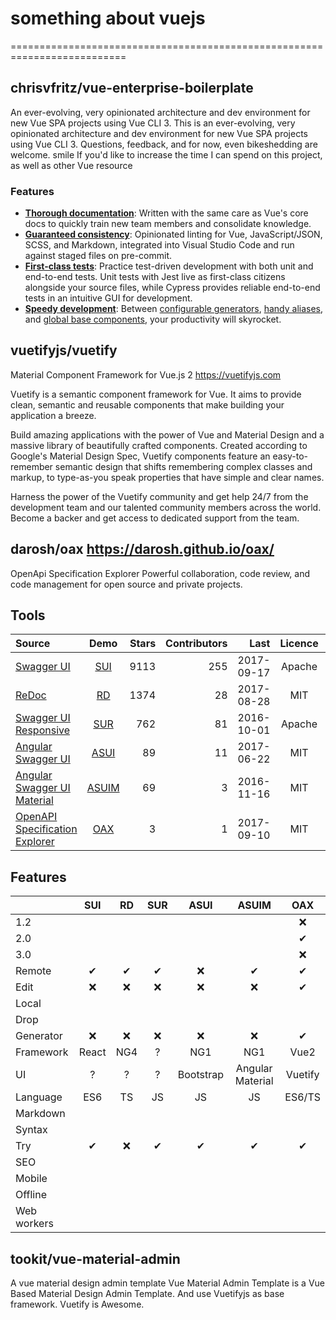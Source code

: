 # something about vuejs

==========================================================================

## chrisvfritz/vue-enterprise-boilerplate

An ever-evolving, very opinionated architecture and dev environment for new Vue SPA projects using Vue CLI 3.
This is an ever-evolving, very opinionated architecture and dev environment for new Vue SPA projects using Vue CLI 3. Questions, feedback, and for now, even bikeshedding are welcome. smile If you'd like to increase the time I can spend on this project, as well as other Vue resource


### Features

- [**Thorough documentation**](#documentation): Written with the same care as Vue's core docs to quickly train new team members and consolidate knowledge.
- [**Guaranteed consistency**](#linting.md): Opinionated linting for Vue, JavaScript/JSON, SCSS, and Markdown, integrated into Visual Studio Code and run against staged files on pre-commit.
- [**First-class tests**](#tests.md): Practice test-driven development with both unit and end-to-end tests. Unit tests with Jest live as first-class citizens alongside your source files, while Cypress provides reliable end-to-end tests in an intuitive GUI for development.
- [**Speedy development**](#development.md): Between [configurable generators](#development.md#generators), [handy aliases](#development.md#aliases), and [global base components](#development.md#base-components), your productivity will skyrocket.

## vuetifyjs/vuetify
Material Component Framework for Vue.js 2 https://vuetifyjs.com

Vuetify is a semantic component framework for Vue. It aims to provide clean, semantic and reusable components that make building your application a breeze.

Build amazing applications with the power of Vue and Material Design and a massive library of beautifully crafted components. Created according to Google's Material Design Spec, Vuetify components feature an easy-to-remember semantic design that shifts remembering complex classes and markup, to type-as-you speak properties that have simple and clear names.

Harness the power of the Vuetify community and get help 24/7 from the development team and our talented community members across the world. Become a backer and get access to dedicated support from the team.


## darosh/oax https://darosh.github.io/oax/
OpenApi Specification Explorer
Powerful collaboration, code review, and code management for open source and private projects.

## Tools

|Source|Demo|Stars|Contributors|Last|Licence|Status|
|:---|:---:|---:|---:|---:|:---:|:---:|
|[Swagger UI](https://github.com/swagger-api/swagger-ui)|[SUI](http://petstore.swagger.io/)|9113|255|2017-09-17|Apache|active
|[ReDoc](https://github.com/Rebilly/ReDoc)|[RD](https://rebilly.github.io/ReDoc/)|1374|28|2017-08-28|MIT|active
|[Swagger UI Responsive](https://github.com/jensoleg/swagger-ui)|[SUR](http://swaggerui.herokuapp.com/?url=http://petstore.swagger.io/v2/swagger.json)|762|81|2016-10-01|Apache|?
|[Angular Swagger UI](https://github.com/Orange-OpenSource/angular-swagger-ui)|[ASUI](http://orange-opensource.github.io/angular-swagger-ui/)|89|11|2017-06-22|MIT|?
|[Angular Swagger UI Material](https://github.com/darosh/angular-swagger-ui-material)|[ASUIM](http://darosh.github.io/angular-swagger-ui-material/)|69|3|2016-11-16|MIT|abandoned
|[OpenAPI Specification Explorer](https://github.com/darosh/oax)|[OAX](https://darosh.github.io/oax/)|3|1|2017-09-10|MIT|WIP

## Features

|&nbsp;     |SUI  |RD   |SUR  |ASUI |ASUIM|OAX  |
|:----------|:---:|:---:|:---:|:---:|:---:|:---:|
|1.2        |     |     |     |     |     |❌    |
|2.0        |     |     |     |     |     |✔    |
|3.0        |     |     |     |     |     |❌    |
|Remote     |✔    |✔   |✔    |❌   |✔    |✔    |
|Edit       |❌   |❌   |❌    |❌   |❌    |✔    |
|Local| | | | | | |
|Drop| | | | | | |
|Generator  |❌   |❌   |❌    |❌   |❌    |✔    |
|Framework  |React|NG4  |?    |NG1  |NG1  |Vue2 |
|UI         |?    |?    |?    |Bootstrap|Angular Material|Vuetify|
|Language   |ES6  |TS   |JS   |JS   |JS   |ES6/TS|
|Markdown   | | | | | | |
|Syntax| | | | | | |
|Try        |✔    |❌    |✔    |✔    |✔   |✔    |
|SEO| | | | | | |
|Mobile| | | | | | |
|Offline| | | | | | |
|Web workers| | | | | | |

## tookit/vue-material-admin
A vue material design admin template
Vue Material Admin Template is a Vue Based Material Design Admin Template. And use Vuetifyjs as base framework. Vuetify is Awesome.
